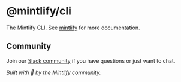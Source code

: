 # @mintlify/cli

The Mintlify CLI. See [mintlify](../mintlify/README.md) for more documentation.

## Community

Join our [Slack community](https://mintlify.com/community) if you have questions or just want to chat.

_Built with 💚 by the Mintlify community._
